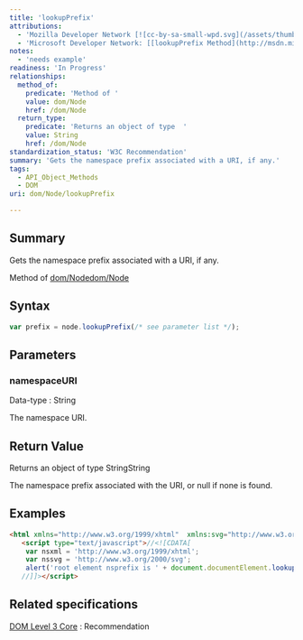```yaml
---
title: 'lookupPrefix'
attributions:
  - 'Mozilla Developer Network [![cc-by-sa-small-wpd.svg](/assets/thumb/8/8c/cc-by-sa-small-wpd.svg/120px-cc-by-sa-small-wpd.svg.png)](http://creativecommons.org/licenses/by-sa/3.0/us/): [[Node.lookupPrefix](https://developer.mozilla.org/en-US/docs/Web/API/Node.lookupPrefix) Article]'
  - 'Microsoft Developer Network: [[lookupPrefix Method](http://msdn.microsoft.com/en-us/library/ie/ff975159(v=vs.85).aspx) Article]'
notes:
  - 'needs example'
readiness: 'In Progress'
relationships:
  method_of:
    predicate: 'Method of '
    value: dom/Node
    href: /dom/Node
  return_type:
    predicate: 'Returns an object of type  '
    value: String
    href: /dom/Node
standardization_status: 'W3C Recommendation'
summary: 'Gets the namespace prefix associated with a URI, if any.'
tags:
  - API_Object_Methods
  - DOM
uri: dom/Node/lookupPrefix

---
```

## Summary

Gets the namespace prefix associated with a URI, if any.

Method of [dom/Node](/dom/Node)[dom/Node](/dom/Node)

## Syntax

``` js
var prefix = node.lookupPrefix(/* see parameter list */);
```

## Parameters

### namespaceURI

 Data-type
:   String

 The namespace URI.

## Return Value

Returns an object of type StringString

The namespace prefix associated with the URI, or null if none is found.

## Examples

``` html
<html xmlns="http://www.w3.org/1999/xhtml"  xmlns:svg="http://www.w3.org/2000/svg">
   <script type="text/javascript">//<![CDATA[
    var nsxml = 'http://www.w3.org/1999/xhtml';
    var nssvg = 'http://www.w3.org/2000/svg';
    alert('root element nsprefix is ' + document.documentElement.lookupPrefix(nssvg));
   //]]></script>
```

## Related specifications

[DOM Level 3 Core](http://www.w3.org/TR/DOM-Level-3-Core/)
:   Recommendation

